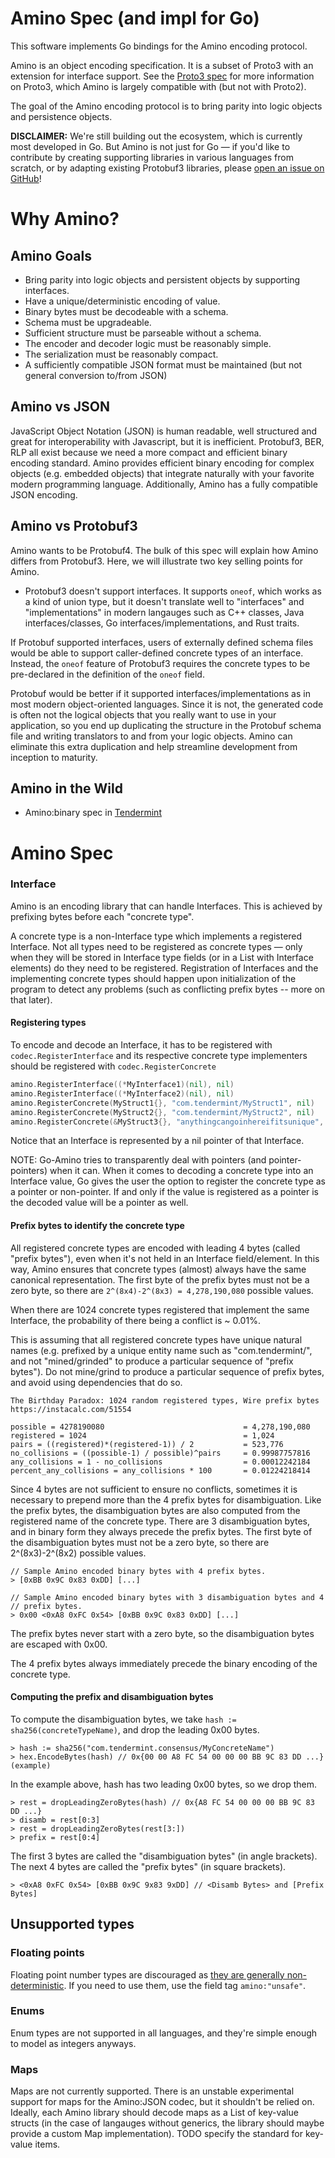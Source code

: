 # Amino Spec (and impl for Go)

This software implements Go bindings for the Amino encoding protocol.

Amino is an object encoding specification. It is a subset of Proto3 with
an extension for interface support.  See the [Proto3 spec](https://developers.google.com/protocol-buffers/docs/proto3)
for more information on Proto3, which Amino is largely compatible with (but not with Proto2).

The goal of the Amino encoding protocol is to bring parity into logic objects
and persistence objects.

**DISCLAIMER:** We're still building out the ecosystem, which is currently most
developed in Go.  But Amino is not just for Go — if you'd like to contribute by
creating supporting libraries in various languages from scratch, or by adapting
existing Protobuf3 libraries, please [open an issue on
GitHub](https://github.com/tendermint/go-amino/issues)!


# Why Amino?

## Amino Goals

* Bring parity into logic objects and persistent objects
  by supporting interfaces.
* Have a unique/deterministic encoding of value.
* Binary bytes must be decodeable with a schema.
* Schema must be upgradeable.
* Sufficient structure must be parseable without a schema.
* The encoder and decoder logic must be reasonably simple.
* The serialization must be reasonably compact.
* A sufficiently compatible JSON format must be maintained (but not general
  conversion to/from JSON)

## Amino vs JSON

JavaScript Object Notation (JSON) is human readable, well structured and great
for interoperability with Javascript, but it is inefficient.  Protobuf3, BER,
RLP all exist because we need a more compact and efficient binary encoding
standard.  Amino provides efficient binary encoding for complex objects (e.g.
embedded objects) that integrate naturally with your favorite modern
programming language. Additionally, Amino has a fully compatible JSON encoding.

## Amino vs Protobuf3

Amino wants to be Protobuf4. The bulk of this spec will explain how Amino
differs from Protobuf3. Here, we will illustrate two key selling points for
Amino.

* Protobuf3 doesn't support interfaces.  It supports `oneof`, which works as a
  kind of union type, but it doesn't translate well to "interfaces" and
"implementations" in modern langauges such as C++ classes, Java
interfaces/classes, Go interfaces/implementations, and Rust traits.  

If Protobuf supported interfaces, users of externally defined schema files
would be able to support caller-defined concrete types of an interface.
Instead, the `oneof` feature of Protobuf3 requires the concrete types to be
pre-declared in the definition of the `oneof` field.

Protobuf would be better if it supported interfaces/implementations as in most
modern object-oriented languages. Since it is not, the generated code is often
not the logical objects that you really want to use in your application, so you
end up duplicating the structure in the Protobuf schema file and writing
translators to and from your logic objects.  Amino can eliminate this extra
duplication and help streamline development from inception to maturity.

## Amino in the Wild

* Amino:binary spec in [Tendermint](
https://github.com/tendermint/tendermint/blob/master/docs/spec/blockchain/encoding.md)


# Amino Spec

### Interface

Amino is an encoding library that can handle Interfaces. This is achieved by
prefixing bytes before each "concrete type".

A concrete type is a non-Interface type which implements a registered
Interface. Not all types need to be registered as concrete types — only when
they will be stored in Interface type fields (or in a List with Interface
elements) do they need to be registered.  Registration of Interfaces and the
implementing concrete types should happen upon initialization of the program to
detect any problems (such as conflicting prefix bytes -- more on that later).

#### Registering types

To encode and decode an Interface, it has to be registered with `codec.RegisterInterface`
and its respective concrete type implementers should be registered with `codec.RegisterConcrete`

```go
amino.RegisterInterface((*MyInterface1)(nil), nil)
amino.RegisterInterface((*MyInterface2)(nil), nil)
amino.RegisterConcrete(MyStruct1{}, "com.tendermint/MyStruct1", nil)
amino.RegisterConcrete(MyStruct2{}, "com.tendermint/MyStruct2", nil)
amino.RegisterConcrete(&MyStruct3{}, "anythingcangoinhereifitsunique", nil)
```

Notice that an Interface is represented by a nil pointer of that Interface.

NOTE: Go-Amino tries to transparently deal with pointers (and pointer-pointers)
when it can.  When it comes to decoding a concrete type into an Interface
value, Go gives the user the option to register the concrete type as a pointer
or non-pointer.  If and only if the value is registered as a pointer is the
decoded value will be a pointer as well.

#### Prefix bytes to identify the concrete type

All registered concrete types are encoded with leading 4 bytes (called "prefix
bytes"), even when it's not held in an Interface field/element.  In this way,
Amino ensures that concrete types (almost) always have the same canonical
representation.  The first byte of the prefix bytes must not be a zero byte,
so there are `2^(8x4)-2^(8x3) = 4,278,190,080` possible values.

When there are 1024 concrete types registered that implement the same Interface,
the probability of there being a conflict is ~ 0.01%.

This is assuming that all registered concrete types have unique natural names
(e.g.  prefixed by a unique entity name such as "com.tendermint/", and not
"mined/grinded" to produce a particular sequence of "prefix bytes"). Do not
mine/grind to produce a particular sequence of prefix bytes, and avoid using
dependencies that do so.

```
The Birthday Paradox: 1024 random registered types, Wire prefix bytes
https://instacalc.com/51554

possible = 4278190080                               = 4,278,190,080 
registered = 1024                                   = 1,024 
pairs = ((registered)*(registered-1)) / 2           = 523,776 
no_collisions = ((possible-1) / possible)^pairs     = 0.99987757816 
any_collisions = 1 - no_collisions                  = 0.00012242184 
percent_any_collisions = any_collisions * 100       = 0.01224218414 
```

Since 4 bytes are not sufficient to ensure no conflicts, sometimes it is
necessary to prepend more than the 4 prefix bytes for disambiguation.  Like the
prefix bytes, the disambiguation bytes are also computed from the registered
name of the concrete type.  There are 3 disambiguation bytes, and in binary
form they always precede the prefix bytes.  The first byte of the
disambiguation bytes must not be a zero byte, so there are 2^(8x3)-2^(8x2)
possible values.

```
// Sample Amino encoded binary bytes with 4 prefix bytes.
> [0xBB 0x9C 0x83 0xDD] [...]

// Sample Amino encoded binary bytes with 3 disambiguation bytes and 4
// prefix bytes.
> 0x00 <0xA8 0xFC 0x54> [0xBB 0x9C 0x83 0xDD] [...]
```

The prefix bytes never start with a zero byte, so the disambiguation bytes are
escaped with 0x00.

The 4 prefix bytes always immediately precede the binary encoding of the
concrete type.

#### Computing the prefix and disambiguation bytes

To compute the disambiguation bytes, we take `hash := sha256(concreteTypeName)`,
and drop the leading 0x00 bytes.

```
> hash := sha256("com.tendermint.consensus/MyConcreteName")
> hex.EncodeBytes(hash) // 0x{00 00 A8 FC 54 00 00 00 BB 9C 83 DD ...} (example)
```

In the example above, hash has two leading 0x00 bytes, so we drop them.

```
> rest = dropLeadingZeroBytes(hash) // 0x{A8 FC 54 00 00 00 BB 9C 83 DD ...}
> disamb = rest[0:3]
> rest = dropLeadingZeroBytes(rest[3:])
> prefix = rest[0:4]
```

The first 3 bytes are called the "disambiguation bytes" (in angle brackets).
The next 4 bytes are called the "prefix bytes" (in square brackets).

```
> <0xA8 0xFC 0x54> [0xBB 0x9C 9x83 9xDD] // <Disamb Bytes> and [Prefix Bytes]
```

## Unsupported types

### Floating points
Floating point number types are discouraged as [they are generally
non-deterministic](http://gafferongames.com/networking-for-game-programmers/floating-point-determinism/).
If you need to use them, use the field tag `amino:"unsafe"`.

### Enums
Enum types are not supported in all languages, and they're simple enough to
model as integers anyways.

### Maps
Maps are not currently supported.  There is an unstable experimental support
for maps for the Amino:JSON codec, but it shouldn't be relied on.  Ideally,
each Amino library should decode maps as a List of key-value structs (in the
case of langauges without generics, the library should maybe provide a custom
Map implementation).  TODO specify the standard for key-value items.
